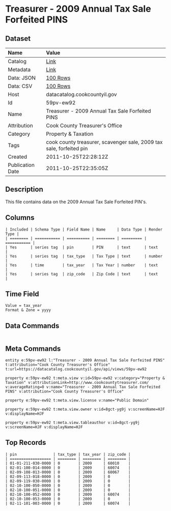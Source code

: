 # Treasurer - 2009 Annual Tax Sale Forfeited PINS

## Dataset

| Name | Value |
| :--- | :---- |
| Catalog | [Link](https://catalog.data.gov/dataset/treasurer-2009-annual-tax-sale-forfeited-pins-c43a0) |
| Metadata | [Link](https://datacatalog.cookcountyil.gov/api/views/59pv-ew92) |
| Data: JSON | [100 Rows](https://datacatalog.cookcountyil.gov/api/views/59pv-ew92/rows.json?max_rows=100) |
| Data: CSV | [100 Rows](https://datacatalog.cookcountyil.gov/api/views/59pv-ew92/rows.csv?max_rows=100) |
| Host | datacatalog.cookcountyil.gov |
| Id | 59pv-ew92 |
| Name | Treasurer - 2009 Annual Tax Sale Forfeited PINS |
| Attribution | Cook County Treasurer's Office |
| Category | Property & Taxation |
| Tags | cook county treasurer, scavenger sale, 2009 tax sale, forfeited pin |
| Created | 2011-10-25T22:28:12Z |
| Publication Date | 2011-10-25T22:35:05Z |

## Description

This file contains data on the 2009 Annual Tax Sale Forfeited PIN's.

## Columns

```ls
| Included | Schema Type | Field Name | Name     | Data Type | Render Type |
| ======== | =========== | ========== | ======== | ========= | =========== |
| Yes      | series tag  | pin        | PIN      | text      | text        |
| Yes      | series tag  | tax_type   | Tax Type | text      | number      |
| Yes      | time        | tax_year   | Tax Year | number    | text        |
| Yes      | series tag  | zip_code   | Zip Code | text      | text        |
```

## Time Field

```ls
Value = tax_year
Format & Zone = yyyy
```

## Data Commands

```ls
```

## Meta Commands

```ls
entity e:59pv-ew92 l:"Treasurer - 2009 Annual Tax Sale Forfeited PINS" t:attribution="Cook County Treasurer's Office" t:url=https://datacatalog.cookcountyil.gov/api/views/59pv-ew92

property e:59pv-ew92 t:meta.view v:id=59pv-ew92 v:category="Property & Taxation" v:attributionLink=http://www.cookcountytreasurer.com/ v:averageRating=0 v:name="Treasurer - 2009 Annual Tax Sale Forfeited PINS" v:attribution="Cook County Treasurer's Office"

property e:59pv-ew92 t:meta.view.license v:name="Public Domain"

property e:59pv-ew92 t:meta.view.owner v:id=8gct-yg9j v:screenName=HJF v:displayName=HJF

property e:59pv-ew92 t:meta.view.tableauthor v:id=8gct-yg9j v:screenName=HJF v:displayName=HJF
```

## Top Records

```ls
| pin                | tax_type | tax_year | zip_code | 
| ================== | ======== | ======== | ======== | 
| 01-01-211-030-0000 | 0        | 2009     | 60010    | 
| 02-01-100-014-0000 | 0        | 2009     | 60074    | 
| 02-09-108-013-0000 | 0        | 2009     | 60067    | 
| 02-09-113-018-0000 | 0        | 2009     | 0        | 
| 02-09-119-030-0000 | 0        | 2009     | 0        | 
| 02-10-100-050-0000 | 0        | 2009     | 0        | 
| 02-10-100-051-0000 | 0        | 2009     | 0        | 
| 02-10-100-052-0000 | 0        | 2009     | 60074    | 
| 02-10-100-053-0000 | 0        | 2009     | 0        | 
| 02-11-101-003-0000 | 0        | 2009     | 60074    | 
```